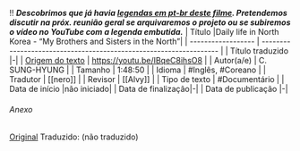 !! ***Descobrimos que já havia [legendas em pt-br deste filme](https://www.opensubtitles.org/en/subtitles/9216116/my-brothers-and-sisters-in-the-north-pb). Pretendemos discutir na próx. reunião geral se arquivaremos o projeto ou se subiremos o vídeo no YouTube com a legenda embutida.***
|  Título            |Daily life in North Korea - “My Brothers and Sisters in the North”|
| ------------------ | ------------------------------------------------------------------ |
| Título traduzido   |-|
| [Origem do texto](https://www.youtube.com/watch?v=IBqeC8ihsO8)  | https://youtu.be/IBqeC8ihsO8                                       |
| Autor(a/e)         | C. SUNG-HYUNG                                                      |
| Tamanho            | 1:48:50                                                            |
| Idioma             | #Inglês, #Coreano                                                  |
| Tradutor           | [[nero]]                                                               |
| Revisor            | [[Alvy]]                                                           |
| Tipo de texto      | #Documentário                                                       |
| Data de início     |não iniciado|
| Data de finalização|-|
| Data de publicação |-|

###### Anexo
[Original](https://www.youtube.com/watch?v=IBqeC8ihsO8)
Traduzido: (não traduzido)